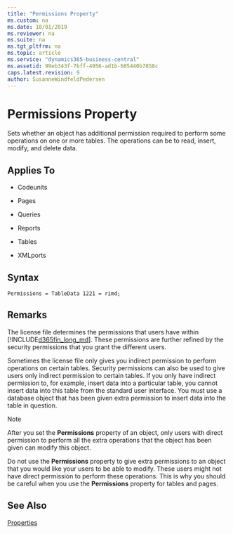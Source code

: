 ```yaml
---
title: "Permissions Property"
ms.custom: na
ms.date: 10/01/2019
ms.reviewer: na
ms.suite: na
ms.tgt_pltfrm: na
ms.topic: article
ms.service: "dynamics365-business-central"
ms.assetid: 99eb343f-7bff-4956-ad1b-605440b7858c
caps.latest.revision: 9
author: SusanneWindfeldPedersen
---
```


 

# Permissions Property
Sets whether an object has additional permission required to perform some operations on one or more tables. The operations can be to read, insert, modify, and delete data.  
  
## Applies To  
  
-   Codeunits  
  
-   Pages  
  
-   Queries  
  
-   Reports  
  
-   Tables  
  
-   XMLports  

## Syntax
```
Permissions = TableData 1221 = rimd;
```
  
## Remarks  
 The license file determines the permissions that users have within [!INCLUDE[d365fin_long_md](../includes/d365fin_long_md.md)]. These permissions are further refined by the security permissions that you grant the different users.  
  
 Sometimes the license file only gives you indirect permission to perform operations on certain tables. Security permissions can also be used to give users only indirect permission to certain tables. If you only have indirect permission to, for example, insert data into a particular table, you cannot insert data into this table from the standard user interface. You must use a database object that has been given extra permission to insert data into the table in question.  
  
> [!NOTE]  
>  After you set the **Permissions** property of an object, only users with direct permission to perform all the extra operations that the object has been given can modify this object.  
>   
>  Do not use the **Permissions** property to give extra permissions to an object that you would like your users to be able to modify. These users might not have direct permission to perform these operations. This is why you should be careful when you use the **Permissions** property for tables and pages.  
  
## See Also  
 [Properties](devenv-properties.md)